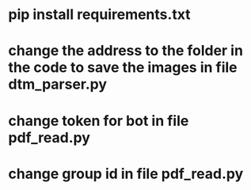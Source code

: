 # pip install requirements.txt

# change the address to the folder in the code to save the images in file dtm_parser.py

# change token for bot in file pdf_read.py

# change group id in file pdf_read.py




